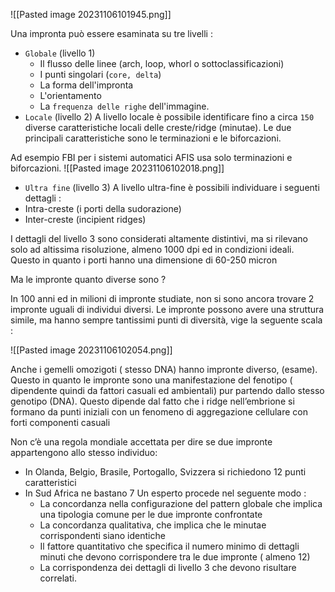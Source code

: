 ![[Pasted image 20231106101945.png]]

Una impronta può essere esaminata su tre livelli :
- `Globale` (livello 1)
	- Il flusso delle linee (arch, loop, whorl o sottoclassificazioni)
	- I punti singolari (`core, delta`)
	- La forma dell'impronta
	- L'orientamento
	- La `frequenza delle righe` dell'immagine.
- `Locale` (livello 2)
A livello locale è possibile identificare fino a circa `150` diverse caratteristiche locali delle creste/ridge (minutae).
Le due principali caratteristiche sono le terminazioni e le biforcazioni.

Ad esempio FBI per i sistemi automatici AFIS usa solo terminazioni e biforcazioni.
![[Pasted image 20231106102018.png]]

- `Ultra fine` (livello 3)
A livello ultra-fine è possibili individuare i seguenti dettagli :
- Intra-creste (i porti della sudorazione)
- Inter-creste (incipient ridges)

I dettagli del livello 3 sono considerati altamente distintivi, ma si rilevano solo ad altissima risoluzione, almeno 1000 dpi ed in condizioni ideali. Questo in quanto i porti hanno una dimensione di 60-250 micron

Ma le impronte quanto diverse sono ?

In 100 anni ed in milioni di impronte studiate, non si sono ancora trovare 2 impronte uguali di individui diversi. Le impronte possono avere una struttura simile, ma hanno sempre tantissimi punti di diversità, vige la seguente scala :

![[Pasted image 20231106102054.png]]

Anche i gemelli omozigoti ( stesso DNA) hanno impronte diverso, (esame).
Questo in quanto le impronte sono una manifestazione del fenotipo ( dipendente quindi da fattori casuali ed ambientali) pur partendo dallo stesso genotipo (DNA).
Questo dipende dal fatto che i ridge nell’embrione si formano da punti iniziali con un fenomeno di aggregazione cellulare con forti componenti casuali

Non c’è una regola mondiale accettata per dire se due impronte appartengono allo stesso individuo:
- In Olanda, Belgio, Brasile, Portogallo, Svizzera si richiedono 12 punti caratteristici
- In Sud Africa ne bastano 7
	Un esperto procede nel seguente modo :
	- La concordanza nella configurazione del pattern globale che implica una tipologia comune per le due impronte confrontate
	- La concordanza qualitativa, che implica che le minutae corrispondenti siano identiche
	- Il fattore quantitativo che specifica il numero minimo di dettagli minuti che devono corrispondere tra le due impronte ( almeno 12)
	- La corrispondenza dei dettagli di livello 3 che devono risultare correlati.